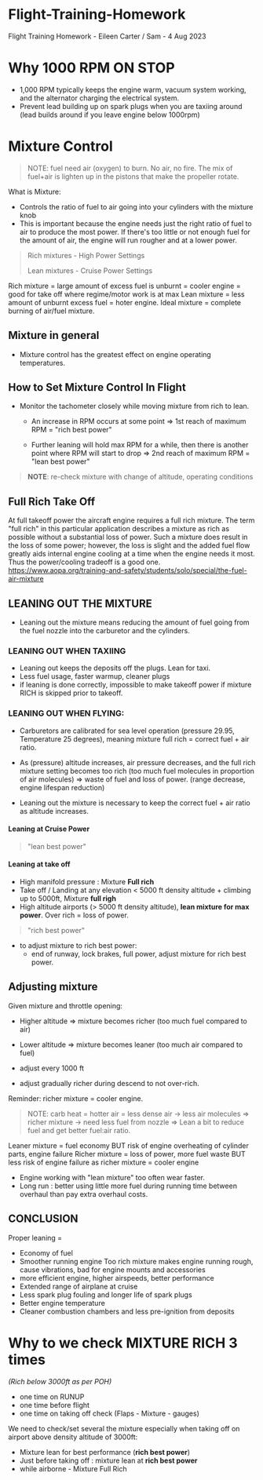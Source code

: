 # Flight-Training-Homework
Flight Training Homework - Eileen Carter / Sam - 4 Aug 2023

# Why 1000 RPM ON STOP
 - 1,000 RPM typically keeps the engine warm, vacuum system working, and the alternator charging the electrical system.
 - Prevent lead building up on spark plugs when you are taxiing around (lead builds around if you leave engine below 1000rpm)


# Mixture Control

> NOTE: fuel need air (oxygen) to burn. No air, no fire. The mix of fuel+air is lighten up in the pistons that make the propeller rotate.

What is Mixture:
 
- Controls the ratio of fuel to air going into your cylinders with the mixture knob
- This is important because the engine needs just the right ratio of fuel to air to produce the most power.
If there's too little or not enough fuel for the amount of air, the engine will run rougher and at a lower power.

> Rich mixtures - High Power Settings
> 
> Lean mixtures - Cruise Power Settings

Rich mixture = large amount of excess fuel is unburnt = cooler engine = good for take off where regime/motor  work is at max
Lean mixture = less amount of unburnt excess fuel = hoter engine.
Ideal mixture = complete burning of air/fuel mixture.

## Mixture in general

- Mixture control has the greatest effect on engine operating temperatures.

## How to Set Mixture Control In Flight

- Monitor the tachometer closely while moving mixture from rich to lean. 

  - An increase in RPM occurs at some point => 1st reach of maximum RPM = "rich best power"

  - Further leaning will hold max RPM for a while, then there is another point where RPM will start to drop => 2nd reach of maximum RPM = "lean best power"

> **NOTE**: re-check mixture with change of altitude, operating conditions



## Full Rich Take Off
At full takeoff power the aircraft engine requires a full rich mixture. The term "full rich" in this particular application describes a mixture as rich as possible without a substantial loss of power. Such a mixture does result in the loss of some power; however, the loss is slight and the added fuel flow greatly aids internal engine cooling at a time when the engine needs it most. Thus the power/cooling tradeoff is a good one.
https://www.aopa.org/training-and-safety/students/solo/special/the-fuel-air-mixture



## LEANING OUT THE MIXTURE

- Leaning out  the mixture means reducing the amount of fuel going from the fuel nozzle into the carburetor and the cylinders.

### LEANING OUT WHEN TAXIING

- Leaning out keeps the deposits off the plugs. Lean for taxi.
- Less fuel usage, faster warmup, cleaner plugs
- if leaning is done correctly, impossible to make takeoff power if mixture RICH is skipped prior to takeoff.
 
### LEANING OUT WHEN FLYING:

- Carburetors are calibrated for sea level operation (pressure 29.95, Temperature 25 degrees), meaning mixture full rich = correct fuel + air ratio.
- As (pressure) altitude increases, air pressure decreases, and the full rich mixture setting becomes too rich (too much fuel molecules in proportion of air molecules) => waste of fuel and loss of power. (range decrease, engine lifespan reduction)

- Leaning out the mixture is necessary to keep the correct fuel + air ratio as altitude increases.

#### Leaning at Cruise Power

> "lean best power"


#### Leaning at take off

- High manifold pressure : Mixture **Full rich**
- Take off / Landing at  any elevation < 5000 ft density altitude + climbing up to 5000ft, Mixture **full righ**
- High altitude airports (> 5000 ft density altitude), **lean mixture for max power**. Over rich = loss of power.

> "rich best power"

- to adjust  mixture to rich best power:
   - end of runway, lock brakes, full power, adjust mixture for rich best power.
 
 ## Adjusting mixture

Given mixture and throttle opening:
- Higher altitude => mixture becomes richer (too much fuel compared to air)
- Lower altitude => mixture becomes leaner (too much air compared to fuel)

- adjust every 1000 ft
 - adjust gradually richer during descend to not over-rich.

Reminder: richer mixture = cooler engine.

> NOTE: carb heat = hotter air = less dense air -> less air molecules => richer mixture -> need less fuel from nozzle => Lean a bit to reduce fuel and get better fuel:air ratio.


Leaner  mixture = fuel economy BUT risk of engine overheating of cylinder parts, engine failure
Richer mixture = loss of power, more fuel waste BUT less risk of engine failure as richer mixture = cooler engine

- Engine working with "lean mixture" too often wear faster.
- Long run : better using little more fuel during running time between overhaul than pay extra overhaul costs.

## CONCLUSION

Proper leaning =

- Economy of fuel
- Smoother running engine
Too rich mixture makes engine running rough, cause vibrations, bad for engine mounts and accessories
- more efficient engine, higher airspeeds,  better performance
- Extended range of airplane at cruise
- Less spark plug fouling and longer life of spark plugs
- Better engine temperature
- Cleaner combustion chambers and  less pre-ignition from deposits

# Why to we check MIXTURE RICH 3 times 

*(Rich below 3000ft as per POH)*

- one time on RUNUP
- one time before flight
- one time on taking off check (Flaps - Mixture - gauges)

We need to check/set several the mixture especially when taking off on airport above density altitude of 3000ft:
- Mixture lean for best performance (**rich best power**)
- Just before taking off : mixture lean at **rich best power**
- while airborne - Mixture Full Rich
